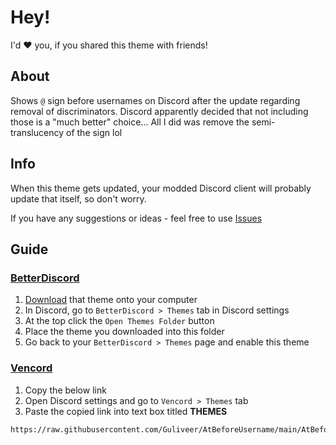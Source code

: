 # Hey!
I'd ❤️ you, if you shared this theme with friends!

## About
Shows `@` sign before usernames on Discord after the update regarding removal of discriminators. Discord apparently decided that not including those is a "much better" choice...
All I did was remove the semi-translucency of the sign lol


## Info
When this theme gets updated, your modded Discord client will probably update that itself, so don't worry.

If you have any suggestions or ideas - feel free to use [Issues](https://github.com/Guliveer/AtBeforeUsername/issues)


## Guide

### [BetterDiscord](https://betterdiscord.app)
1. [Download](https://github.com/Guliveer/AtBeforeUsername/archive/refs/heads/main.zip) that theme onto your computer
2. In Discord, go to `BetterDiscord > Themes` tab in Discord settings
3. At the top click the `Open Themes Folder` button
4. Place the theme you downloaded into this folder
5. Go back to your `BetterDiscord > Themes` page and enable this theme

### [Vencord](https://vencord.dev)
1. Copy the below link
2. Open Discord settings and go to `Vencord > Themes` tab
3. Paste the copied link into text box titled **THEMES**
```
https://raw.githubusercontent.com/Guliveer/AtBeforeUsername/main/AtBeforeUsername.theme.css
```
